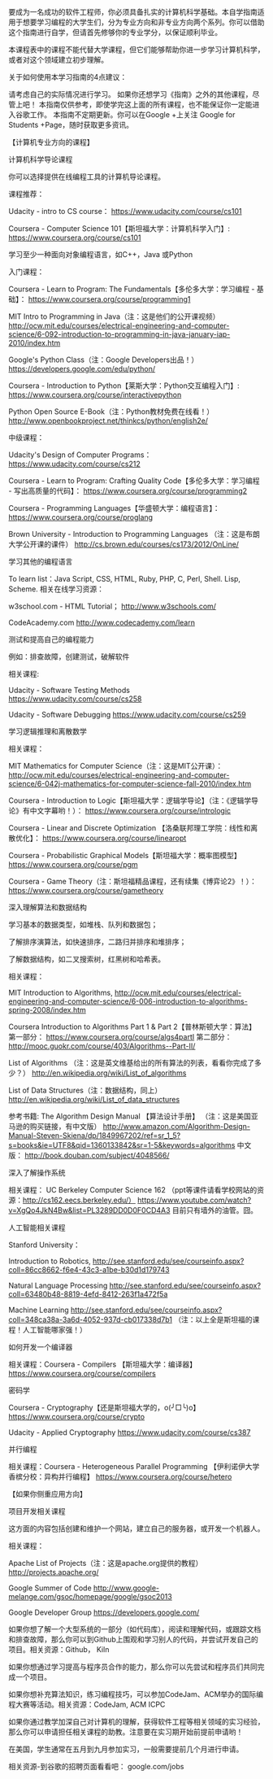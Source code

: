 要成为一名成功的软件工程师，你必须具备扎实的计算机科学基础。本自学指南适用于想要学习编程的大学生们，分为专业方向和非专业方向两个系列。你可以借助这个指南进行自学，但请首先修够你的专业学分，以保证顺利毕业。

本课程表中的课程不能代替大学课程，但它们能够帮助你进一步学习计算机科学，或者对这个领域建立初步理解。

关于如何使用本学习指南的4点建议：

请考虑自己的实际情况进行学习。
如果你还想学习《指南》之外的其他课程，尽管上吧！
本指南仅供参考，即使学完这上面的所有课程，也不能保证你一定能进入谷歌工作。
本指南不定期更新。你可以在Google +上关注 Google for Students +Page，随时获取更多资讯。

【计算机专业方向的课程】

计算机科学导论课程

你可以选择提供在线编程工具的计算机导论课程。

课程推荐：

Udacity - intro to CS course：
https://www.udacity.com/course/cs101

Coursera - Computer Science 101【斯坦福大学：计算机科学入门】:
https://www.coursera.org/course/cs101

学习至少一种面向对象编程语言，如C++，Java 或Python

入门课程：

Coursera - Learn to Program: The Fundamentals【多伦多大学：学习编程 - 基础】：
https://www.coursera.org/course/programming1

MIT Intro to Programming in Java（注：这是他们的公开课视频）
http://ocw.mit.edu/courses/electrical-engineering-and-computer-science/6-092-introduction-to-programming-in-java-january-iap-2010/index.htm

Google's Python Class（注：Google Developers出品！）
https://developers.google.com/edu/python/

Coursera - Introduction to Python【莱斯大学：Python交互编程入门】:
https://www.coursera.org/course/interactivepython

Python Open Source E-Book（注：Python教材免费在线看！）
http://www.openbookproject.net/thinkcs/python/english2e/

中级课程：

Udacity's Design of Computer Programs：
https://www.udacity.com/course/cs212

Coursera - Learn to Program: Crafting Quality Code【多伦多大学：学习编程 - 写出高质量的代码】：
https://www.coursera.org/course/programming2

Coursera - Programming Languages【华盛顿大学：编程语言】：
https://www.coursera.org/course/proglang

Brown University - Introduction to Programming Languages （注：这是布朗大学公开课的课件）
http://cs.brown.edu/courses/cs173/2012/OnLine/

学习其他的编程语言

To learn list：Java Script, CSS, HTML, Ruby, PHP, C, Perl, Shell. Lisp, Scheme.
相关在线学习资源：

w3school.com - HTML Tutorial；
http://www.w3schools.com/

CodeAcademy.com
http://www.codecademy.com/learn

测试和提高自己的编程能力

例如：排查故障，创建测试，破解软件

相关课程:

Udacity - Software Testing Methods
https://www.udacity.com/course/cs258

Udacity - Software Debugging
https://www.udacity.com/course/cs259

学习逻辑推理和离散数学

相关课程：

MIT Mathematics for Computer Science（注：这是MIT公开课）：
http://ocw.mit.edu/courses/electrical-engineering-and-computer-science/6-042j-mathematics-for-computer-science-fall-2010/index.htm

Coursera - Introduction to Logic【斯坦福大学：逻辑学导论】（注：《逻辑学导论》有中文字幕哟！）：
https://www.coursera.org/course/intrologic

Coursera - Linear and Discrete Optimization 【洛桑联邦理工学院：线性和离散优化】：
https://www.coursera.org/course/linearopt

Coursera - Probabilistic Graphical Models【斯坦福大学：概率图模型】
https://www.coursera.org/course/pgm

Coursera - Game Theory（注：斯坦福精品课程，还有续集《博弈论2》！）：
https://www.coursera.org/course/gametheory

深入理解算法和数据结构

学习基本的数据类型，如堆栈、队列和数据包；

了解排序演算法，如快速排序，二路归并排序和堆排序；

了解数据结构，如二叉搜索树，红黑树和哈希表。

相关课程：

MIT Introduction to Algorithms,
http://ocw.mit.edu/courses/electrical-engineering-and-computer-science/6-006-introduction-to-algorithms-spring-2008/index.htm

Coursera Introduction to Algorithms Part 1 & Part 2【普林斯顿大学：算法】
第一部分：
https://www.coursera.org/course/algs4partI
第二部分：
http://mooc.guokr.com/course/403/Algorithms--Part-II/

List of Algorithms
（注：这是英文维基给出的所有算法的列表，看看你完成了多少？）
http://en.wikipedia.org/wiki/List_of_algorithms

List of Data Structures（注：数据结构，同上）
http://en.wikipedia.org/wiki/List_of_data_structures

参考书籍: The Algorithm Design Manual 【算法设计手册】
（注：这是美国亚马逊的购买链接，有中文版）
http://www.amazon.com/Algorithm-Design-Manual-Steven-Skiena/dp/1849967202/ref=sr_1_5?s=books&ie=UTF8&qid=1360133842&sr=1-5&keywords=algorithms
中文版：
http://book.douban.com/subject/4048566/

深入了解操作系统

相关课程： UC Berkeley Computer Science 162
（ppt等课件请看学校网站的资源：http://cs162.eecs.berkeley.edu/）
https://www.youtube.com/watch?v=XgQo4JkN4Bw&list=PL3289DD0D0F0CD4A3
目前只有墙外的油管。囧。

人工智能相关课程

Stanford University：

Introduction to Robotics,
http://see.stanford.edu/see/courseinfo.aspx?coll=86cc8662-f6e4-43c3-a1be-b30d1d179743

Natural Language Processing
http://see.stanford.edu/see/courseinfo.aspx?coll=63480b48-8819-4efd-8412-263f1a472f5a

Machine Learning
http://see.stanford.edu/see/courseinfo.aspx?coll=348ca38a-3a6d-4052-937d-cb017338d7b1
（注：以上全是斯坦福的课程！人工智能哪家强！）

如何开发一个编译器

相关课程：Coursera - Compilers 【斯坦福大学：编译器】
https://www.coursera.org/course/compilers

密码学

Coursera - Cryptography【还是斯坦福大学的，o(╯□╰)o】
https://www.coursera.org/course/crypto

Udacity - Applied Cryptography
https://www.udacity.com/course/cs387

并行编程

相关课程：Coursera - Heterogeneous Parallel Programming 【伊利诺伊大学香槟分校：异构并行编程】
https://www.coursera.org/course/hetero

【如果你侧重应用方向】

项目开发相关课程

这方面的内容包括创建和维护一个网站，建立自己的服务器，或开发一个机器人。

相关课程：

Apache List of Projects（注：这是apache.org提供的教程）
http://projects.apache.org/

Google Summer of Code
http://www.google-melange.com/gsoc/homepage/google/gsoc2013

Google Developer Group
https://developers.google.com/

如果你想了解一个大型系统的一部分（如代码库），阅读和理解代码，或跟踪文档和排查故障，那么你可以到Github上围观和学习别人的代码，并尝试开发自己的项目。相关资源：Github， Kiln

如果你想通过学习提高与程序员合作的能力，那么你可以先尝试和程序员们共同完成一个项目。

如果你想补充算法知识，练习编程技巧，可以参加CodeJam、ACM举办的国际编程大赛等活动。相关资源：CodeJam, ACM ICPC

如果你通过教学加深自己对计算机的理解，获得软件工程等相关领域的实习经验，那么你可以申请担任相关课程的助教。注意要在实习期开始前提前申请哟！

在美国，学生通常在五月到九月参加实习，一般需要提前几个月进行申请。

相关资源-到谷歌的招聘页面看看吧： google.com/jobs
